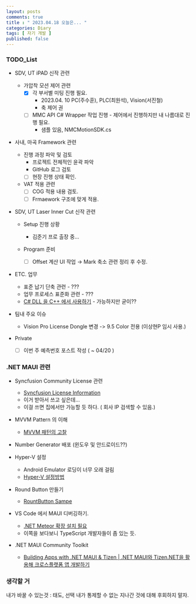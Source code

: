 ```yaml
---
layout: posts
comments: true
title : " 2023.04.18 오늘은... "
categories: Diary
tags: [ 자기 개발 ]
published: false
---
```


### TODO_List

- SDV, UT iPAD 신작 관련

  - 가압착 모션 제어 관련
    - [x] 각 부서별 미팅 진행 필요.
      - 2023.04. 10 PC(주수훈), PLC(최원석), Vision(서진철)
      - 축 제어 권
    - [ ] MMC API C# Wrapper 작업 진행 - 제어에서 진행하지만 내 나름대로 진행 필요.
      - 샘플 있음, NMCMotionSDK.cs

- 사내, 마곡 Framework 관련

  - 진행 과정 파악 및 검토
    - 프로젝트 전체적인 윤곽 파악
    - GitHub 로그 검토
    - [ ] 현장 진행 상태 확인.

  - VAT 적용 관련
    - [ ] COG 적용 내용 검토.
    - [ ] Frmaework 구조에 맞게 적용.

- SDV, UT Laser Inner Cut 신작 관련

  - Setup 진행 상황
    - 김준기 프로 출장 중...

  - Program 준비
    - [ ] Offset 계산 UI 작업 → Mark 축소 관련 정리 후 수정.

- ETC. 업무
  - 표준 납기 단축 관련 - ???
  - 업무 프로세스 표준화 관련 - ???
  - [C# DLL 을 C++ 에서 사용하기](https://developer-joe.tistory.com/141?category=603360) - 가능하지만 굳이??

- 팀내 주요 이슈
  - Vision Pro License Dongle 변경 -> 9.5 Color 전용 (이상현P 임시 사용.)

- Private
  - [ ] 이번 주 예측번호 포스트 작성 ( ~ 04/20 )

### .NET MAUI 관련

- Syncfusion Community License 관련
  - [Syncfusion License Information](https://www.syncfusion.com/sales/communitylicense?question=how-long-are-the-licenses-valid-)
  - 이거 받아서 쓰고 싶은데...
  - 이걸 쓰면 집에서만 가능할 듯 하다. ( 회사 IP 검색할 수 있음.)

- MVVM Pattern 의 이해
  - [MVVM 패턴의 고찰](https://forum.dotnetdev.kr/t/mvvm/2475)

- Number Generator 배포 (윈도우 및 안드로이드??)

- Hyper-V 설정
  - Android Emulator 로딩이 너무 오래 걸림
  - [Hyper-V 설정방법](https://learn.microsoft.com/ko-kr/xamarin/android/get-started/installation/android-emulator/hardware-acceleration?tabs=vswin&pivots=windows#hyper-v)

- Round Button 만들기
  - [RountButton Sampe](https://mallibone.com/post/dotnetmaui-countdown-button)

- VS Code 에서 MAUI 디버깅하기.
  - [.NET Meteor 확장 설치 필요](https://github.com/JaneySprings/DotNet.Meteor)
  - 이쪽을 보다보니 TypeScript 개발자들이 좀 있는 듯.

- .NET MAUI Community Toolkit
  - [Building Apps with .NET MAUI & Tizen | .NET MAUI와 Tizen.NET을 활용해 크로스플랫폼 앱 개발하기](https://www.youtube.com/watch?v=0tQNsHc-410)

### 생각할 거

내가 바꿀 수 있는것
 : 태도, 선택
   내가 통제할 수 없는 지나간 것에 대해 후회하지 말자.
